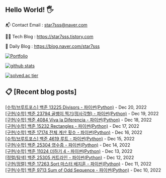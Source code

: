 ## Hello World! 🖐

📬 Contact Email : star7sss@naver.com

👨‍💻 Tech Blog : https://star7sss.tistory.com

🤪 Daily Blog : https://blog.naver.com/star7sss

[![Portfolio](https://img.shields.io/badge/Portfolio-%23000000.svg?style=for-the-badge&logo=firefox&logoColor=#FF7139)](https://fern-way-13f.notion.site/Jang-Thang-3b7b327981a2456c8ee5952eadb848b9)

[![github stats](https://github-readme-stats.vercel.app/api?username=jangThang&show_icons=true&hide_border=False)](https://star7sss.tistory.com)

[![solved.ac tier](http://mazassumnida.wtf/api/v2/generate_badge?boj=star7sss)](https://solved.ac/star7sss)

## 📋 [Recent blog posts]
[[수학/브루트포스] 백준 13225 Divisors - 파이썬(Python)](https://star7sss.tistory.com/625) - Dec 20, 2022<br>
[[구현/수학] 백준 23794 골뱅이 찍기(정사각형) - 파이썬(Python)](https://star7sss.tistory.com/624) - Dec 19, 2022<br>
[[구현/수학] 백준 4084 Viva la Diferencia - 파이썬(Python)](https://star7sss.tistory.com/623) - Dec 18, 2022<br>
[[구현/수학] 백준 15232 Rectangles - 파이썬(Python)](https://star7sss.tistory.com/622) - Dec 17, 2022<br>
[[구현/수학] 백준 17174 전체 계산 횟수 - 파이썬(Python)](https://star7sss.tistory.com/621) - Dec 16, 2022<br>
[[수학/브루트포스] 백준 4619 루트 - 파이썬(Python)](https://star7sss.tistory.com/620) - Dec 15, 2022<br>
[[구현/수학] 백준 25304 영수증 - 파이썬(Python)](https://star7sss.tistory.com/619) - Dec 14, 2022<br>
[[구현/수학] 백준 11024 더하기 4 - 파이썬(Python)](https://star7sss.tistory.com/618) - Dec 13, 2022<br>
[[정렬/탐색] 백준 25305 커트라인 - 파이썬(Python)](https://star7sss.tistory.com/617) - Dec 12, 2022<br>
[[구현/정렬] 백준 17263 Sort 마스터 배지훈 - 파이썬(Python)](https://star7sss.tistory.com/616) - Dec 11, 2022<br>
[[구현/수학] 백준 9713 Sum of Odd Sequence - 파이썬(Python)](https://star7sss.tistory.com/615) - Dec 10, 2022<br>
